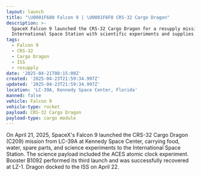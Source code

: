 ```yaml
---
layout: launch
title: "\U0001F680 Falcon 9 | \U0001F6F0 CRS-32 Cargo Dragon"
description: >-
  SpaceX Falcon 9 launched the CRS-32 Cargo Dragon for a resupply mission to the
  International Space Station with scientific experiments and supplies.
tags:
  - Falcon 9
  - CRS-32
  - Cargo Dragon
  - ISS
  - resupply
date: '2025-04-21T08:15:00Z'
created: '2025-04-23T21:59:34.997Z'
updated: '2025-04-23T21:59:34.997Z'
location: 'LC-39A, Kennedy Space Center, Florida'
manned: false
vehicle: Falcon 9
vehicle-type: rocket
payload: CRS-32 Cargo Dragon
payload-type: cargo module
---
```

On April 21, 2025, SpaceX's Falcon 9 launched the CRS-32 Cargo Dragon (C209) mission from LC-39A at Kennedy Space Center, carrying food, water, spare parts, and science experiments to the International Space Station. The science payload included the ACES atomic clock experiment. Booster B1092 performed its third launch and was successfully recovered at LZ-1. Dragon docked to the ISS on April 22.
